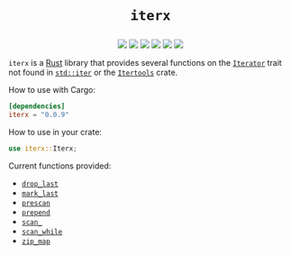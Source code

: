 # <p align="center">`iterx`</p>

<p align="center">
    <a href="https://github.com/codereport/rust-iterx/issues" alt="contributions welcome">
        <img src="https://img.shields.io/badge/contributions-welcome-brightgreen.svg?style=flat" /></a>
    <a href="https://lbesson.mit-license.org/" alt="MIT license">
        <img src="https://img.shields.io/badge/License-MIT-blue.svg" /></a>    
    <a href="https://rust-lang.org/">
        <img src="https://img.shields.io/badge/Rust-2021-ff69b4.svg"/></a>
    <a href="https://github.com/codereport?tab=followers" alt="GitHub followers">
        <img src="https://img.shields.io/github/followers/codereport.svg?style=social&label=Follow" /></a>
    <a href="https://GitHub.com/codereport/rust-iterx/stargazers/" alt="GitHub stars">
        <img src="https://img.shields.io/github/stars/codereport/rust-iterx.svg?style=social&label=Star" /></a>
    <a href="https://twitter.com/code_report" alt="Twitter">
        <img src="https://img.shields.io/twitter/follow/code_report.svg?style=social&label=@code_report" /></a>
</p>

`iterx` is a [Rust](https://rust-lang.org/) library that provides several functions on the [`Iterator`](https://doc.rust-lang.org/1.64.0/core/iter/trait.Iterator.html) trait not found in [`std::iter`](https://doc.rust-lang.org/1.64.0/core/iter/) or the [`Itertools`](https://docs.rs/itertools/latest/itertools/) crate.

How to use with Cargo:
```toml
[dependencies]
iterx = "0.0.9"
```
How to use in your crate:
```rs
use iterx::Iterx;
```
Current functions provided:

* [`drop_last`](https://docs.rs/iterx/latest/iterx/trait.Iterx.html#method.drop_last)
* [`mark_last`](https://docs.rs/iterx/latest/iterx/trait.Iterx.html#method.mark_last)
* [`prescan`](https://docs.rs/iterx/latest/iterx/trait.Iterx.html#method.prescan)
* [`prepend`](https://docs.rs/iterx/latest/iterx/trait.Iterx.html#method.prepend)
* [`scan_`](https://docs.rs/iterx/latest/iterx/trait.Iterx.html#method.scan_)
* [`scan_while`](https://docs.rs/iterx/latest/iterx/trait.Iterx.html#method.scan_while)
* [`zip_map`](https://docs.rs/iterx/latest/iterx/trait.Iterx.html#method.zip_map)
